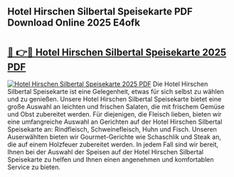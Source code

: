 ## Hotel Hirschen Silbertal Speisekarte PDF Download Online 2025 E4ofk

# <h2><a href="http://gca444z.nevu.top/?p=Hotel+Hirschen+Silbertal+Speisekarte">🔗 👉🔴 Hotel Hirschen Silbertal Speisekarte 2025 PDF</a></h2>

[![Hotel Hirschen Silbertal Speisekarte 2025 PDF](https://i.imgur.com/dBaPXMq.png)](http://gca444z.nevu.top/?p=Hotel+Hirschen+Silbertal+Speisekarte)
Die Hotel Hirschen Silbertal Speisekarte ist eine Gelegenheit, etwas für sich selbst zu wählen und zu genießen. Unsere Hotel Hirschen Silbertal Speisekarte bietet eine große Auswahl an leichten und frischen Salaten, die mit frischem Gemüse und Obst zubereitet werden. Für diejenigen, die Fleisch lieben, bieten wir eine umfangreiche Auswahl an Gerichten auf der Hotel Hirschen Silbertal Speisekarte an: Rindfleisch, Schweinefleisch, Huhn und Fisch. Unseren Auserwählten bieten wir Gourmet-Gerichte wie Schaschlik und Steak an, die auf einem Holzfeuer zubereitet werden. In jedem Fall sind wir bereit, Ihnen bei der Auswahl der Speisen auf der Hotel Hirschen Silbertal Speisekarte zu helfen und Ihnen einen angenehmen und komfortablen Service zu bieten.
